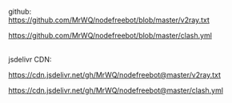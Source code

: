 github:<br>
https://github.com/MrWQ/nodefreebot/blob/master/v2ray.txt

https://github.com/MrWQ/nodefreebot/blob/master/clash.yml

<br>
jsdelivr CDN:<br>

https://cdn.jsdelivr.net/gh/MrWQ/nodefreebot@master/v2ray.txt

https://cdn.jsdelivr.net/gh/MrWQ/nodefreebot@master/clash.yml